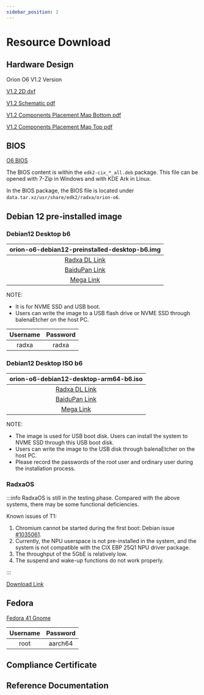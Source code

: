 ```yaml
---
sidebar_position: 2
---
```


# Resource Download

## Hardware Design

Orion O6 V1.2 Version

[V1.2 2D dxf](https://dl.radxa.com)

[V1.2 Schematic pdf](https://dl.radxa.com/orion/o6/hw/radxa_orion_o6_v1.20_schematic.pdf)

[V1.2 Components Placement Map Bottom pdf](https://dl.radxa.com/orion/o6/hw/radxa_orion_o6_v1.20_Components_Placement_map_bot.pdf)

[V1.2 Components Placement Map Top pdf](https://dl.radxa.com/orion/o6/hw/radxa_orion_o6_v1.20_Components_Placement_map_top.pdf)

## BIOS

[O6 BIOS](https://github.com/radxa-pkg/edk2-cix/releases/latest)

The BIOS content is within the `edk2-cix_*_all.deb` package. This file can be opened with 7-Zip in Windows and with KDE Ark in Linux.

In the BIOS package, the BIOS file is located under `data.tar.xz/usr/share/edk2/radxa/orion-o6`.

## Debian 12 pre‑installed image

### Debian12 Desktop b6

|                                 orion-o6-debian12-preinstalled-desktop-b6.img                                 |
| :-----------------------------------------------------------------------------------------------------------: |
| [Radxa DL Link](https://dl.radxa.com/orion/o6/images/debian/orion-o6-debian12-preinstalled-desktop-b6.img.gz) |
|                   [BaiduPan Link](https://pan.baidu.com/s/1BKqR3Q67c580ZgjnllL7Ow?pwd=w2ex)                   |
|            [Mega Link](https://mega.nz/file/x34WzQQC#UOyVPHcdMMYdSdYUsYQb2K-fWE8Zsa13QbTiLVvkIJ4)             |

NOTE:

- It is for NVME SSD and USB boot.
- Users can write the image to a USB flash drive or NVME SSD through balenaEtcher on the host PC.

| Username | Password |
| :------: | :------: |
|  radxa   |  radxa   |

### Debian12 Desktop ISO b6

|                                 orion-o6-debian12-desktop-arm64-b6.iso                                 |
| :----------------------------------------------------------------------------------------------------: |
| [Radxa DL Link](https://dl.radxa.com/orion/o6/images/debian/orion-o6-debian12-desktop-arm64-b6.iso.gz) |
|               [BaiduPan Link](https://pan.baidu.com/s/1WSrdcqFUXlkkAsvbQtVh6A?pwd=nnyi)                |
|         [Mega Link](https://mega.nz/file/kyoHkRRT#86E73AN0-bGb01mkC-U30hPBhZMabJa7Dbgcf5U2a5w)         |

NOTE:

- The image is used for USB boot disk. Users can install the system to NVME SSD through this USB boot disk.
- Users can write the image to the USB disk through balenaEtcher on the host PC.
- Please record the passwords of the root user and ordinary user during the installation process.

### RadxaOS

:::info
RadxaOS is still in the testing phase. Compared with the above systems, there may be some functional deficiencies.

Known issues of T1:

1. Chromium cannot be started during the first boot: Debian issue [#1035061](https://bugs-devel.debian.org/cgi-bin/bugreport.cgi?bug=1035061).
2. Currently, the NPU userspace is not pre-installed in the system, and the system is not compatible with the CIX EBP 25Q1 NPU driver package.
3. The throughput of the 5GbE is relatively low.
4. The suspend and wake-up functions do not work properly.

:::

[Download Link](https://github.com/radxa-build/orion-o6/releases/download/rsdk-t1/orion-o6_bookworm_gnome_t1.output.img.xz)

## Fedora

[Fedora 41 Gnome](https://openkoji.iscas.ac.cn/pub/dist-repos/dl/Radxa/Orion-O6/images/fedora-disk-gnome-workstation_radxa_orion-o6_202501041239.raw.gz)

| Username | Password |
| :------: | :------: |
|   root   | aarch64  |

## Compliance Certificate

## Reference Documentation

